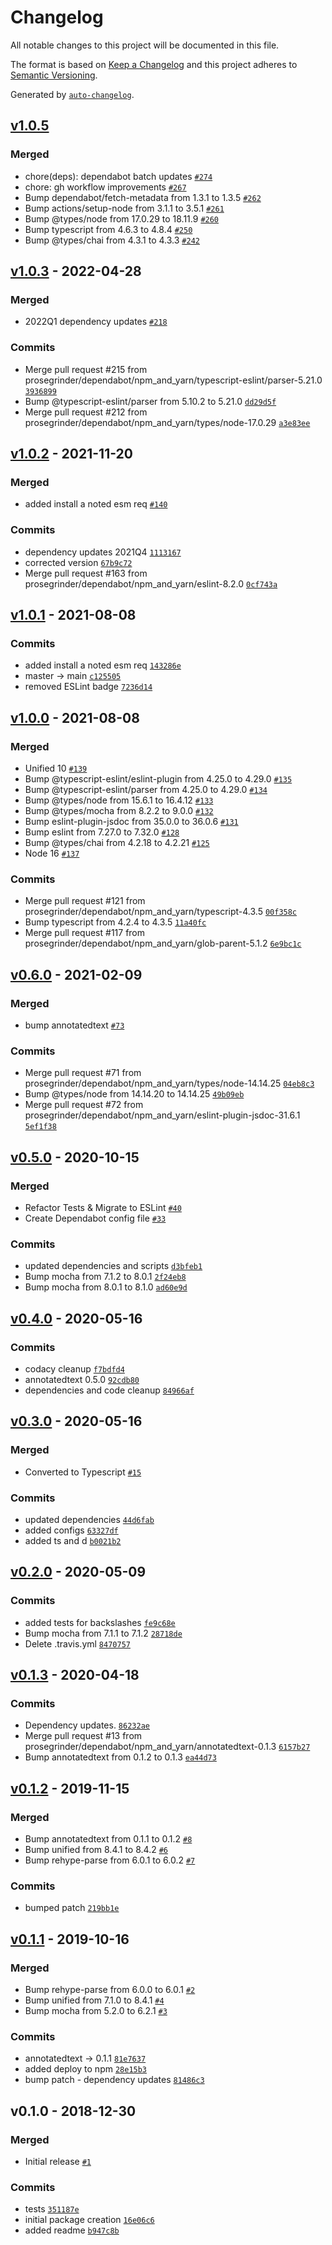 # Changelog

All notable changes to this project will be documented in this file.

The format is based on [Keep a Changelog](https://keepachangelog.com/en/1.0.0/)
and this project adheres to [Semantic Versioning](https://semver.org/spec/v2.0.0.html).

Generated by [`auto-changelog`](https://github.com/CookPete/auto-changelog).

## [v1.0.5](https://github.com/prosegrinder/annotatedtext-rehype/compare/v1.0.3...v1.0.5)

### Merged

- chore(deps): dependabot batch updates [`#274`](https://github.com/prosegrinder/annotatedtext-rehype/pull/274)
- chore: gh workflow improvements [`#267`](https://github.com/prosegrinder/annotatedtext-rehype/pull/267)
- Bump dependabot/fetch-metadata from 1.3.1 to 1.3.5 [`#262`](https://github.com/prosegrinder/annotatedtext-rehype/pull/262)
- Bump actions/setup-node from 3.1.1 to 3.5.1 [`#261`](https://github.com/prosegrinder/annotatedtext-rehype/pull/261)
- Bump @types/node from 17.0.29 to 18.11.9 [`#260`](https://github.com/prosegrinder/annotatedtext-rehype/pull/260)
- Bump typescript from 4.6.3 to 4.8.4 [`#250`](https://github.com/prosegrinder/annotatedtext-rehype/pull/250)
- Bump @types/chai from 4.3.1 to 4.3.3 [`#242`](https://github.com/prosegrinder/annotatedtext-rehype/pull/242)

## [v1.0.3](https://github.com/prosegrinder/annotatedtext-rehype/compare/v1.0.2...v1.0.3) - 2022-04-28

### Merged

- 2022Q1 dependency updates [`#218`](https://github.com/prosegrinder/annotatedtext-rehype/pull/218)

### Commits

- Merge pull request #215 from prosegrinder/dependabot/npm_and_yarn/typescript-eslint/parser-5.21.0 [`3936899`](https://github.com/prosegrinder/annotatedtext-rehype/commit/393689948960243a9c4331d507f6e7fd9417af33)
- Bump @typescript-eslint/parser from 5.10.2 to 5.21.0 [`dd29d5f`](https://github.com/prosegrinder/annotatedtext-rehype/commit/dd29d5f36b5f31d7b135ec716e2a33a6feb62795)
- Merge pull request #212 from prosegrinder/dependabot/npm_and_yarn/types/node-17.0.29 [`a3e83ee`](https://github.com/prosegrinder/annotatedtext-rehype/commit/a3e83ee1e2e9e4633a1d0546a802c5b67dc655e8)

## [v1.0.2](https://github.com/prosegrinder/annotatedtext-rehype/compare/v1.0.1...v1.0.2) - 2021-11-20

### Merged

- added install a noted esm req [`#140`](https://github.com/prosegrinder/annotatedtext-rehype/pull/140)

### Commits

- dependency updates 2021Q4 [`1113167`](https://github.com/prosegrinder/annotatedtext-rehype/commit/1113167aa9d34ee677ed8d2a164737713ee03b8b)
- corrected version [`67b9c72`](https://github.com/prosegrinder/annotatedtext-rehype/commit/67b9c72b9c4660f326da52778beb0eaee23fa4ea)
- Merge pull request #163 from prosegrinder/dependabot/npm_and_yarn/eslint-8.2.0 [`0cf743a`](https://github.com/prosegrinder/annotatedtext-rehype/commit/0cf743afb071bc78a5b58596c7a7b81adeb31fe0)

## [v1.0.1](https://github.com/prosegrinder/annotatedtext-rehype/compare/v1.0.0...v1.0.1) - 2021-08-08

### Commits

- added install a noted esm req [`143286e`](https://github.com/prosegrinder/annotatedtext-rehype/commit/143286ea4673b0b8cacfec6f9cc4716dc92bba3b)
- master -&gt; main [`c125505`](https://github.com/prosegrinder/annotatedtext-rehype/commit/c125505421dfc1aa955215425a7bf9589264684d)
- removed ESLint badge [`7236d14`](https://github.com/prosegrinder/annotatedtext-rehype/commit/7236d14ad2f32802c8869d744b06236ad9a59544)

## [v1.0.0](https://github.com/prosegrinder/annotatedtext-rehype/compare/v0.6.0...v1.0.0) - 2021-08-08

### Merged

- Unified 10 [`#139`](https://github.com/prosegrinder/annotatedtext-rehype/pull/139)
- Bump @typescript-eslint/eslint-plugin from 4.25.0 to 4.29.0 [`#135`](https://github.com/prosegrinder/annotatedtext-rehype/pull/135)
- Bump @typescript-eslint/parser from 4.25.0 to 4.29.0 [`#134`](https://github.com/prosegrinder/annotatedtext-rehype/pull/134)
- Bump @types/node from 15.6.1 to 16.4.12 [`#133`](https://github.com/prosegrinder/annotatedtext-rehype/pull/133)
- Bump @types/mocha from 8.2.2 to 9.0.0 [`#132`](https://github.com/prosegrinder/annotatedtext-rehype/pull/132)
- Bump eslint-plugin-jsdoc from 35.0.0 to 36.0.6 [`#131`](https://github.com/prosegrinder/annotatedtext-rehype/pull/131)
- Bump eslint from 7.27.0 to 7.32.0 [`#128`](https://github.com/prosegrinder/annotatedtext-rehype/pull/128)
- Bump @types/chai from 4.2.18 to 4.2.21 [`#125`](https://github.com/prosegrinder/annotatedtext-rehype/pull/125)
- Node 16 [`#137`](https://github.com/prosegrinder/annotatedtext-rehype/pull/137)

### Commits

- Merge pull request #121 from prosegrinder/dependabot/npm_and_yarn/typescript-4.3.5 [`00f358c`](https://github.com/prosegrinder/annotatedtext-rehype/commit/00f358cc5a5131603931ec90152ac31053706e8b)
- Bump typescript from 4.2.4 to 4.3.5 [`11a40fc`](https://github.com/prosegrinder/annotatedtext-rehype/commit/11a40fc66da118604f937ee70eabafd17608273e)
- Merge pull request #117 from prosegrinder/dependabot/npm_and_yarn/glob-parent-5.1.2 [`6e9bc1c`](https://github.com/prosegrinder/annotatedtext-rehype/commit/6e9bc1c7ba113192994b53d55e904021f35bd1de)

## [v0.6.0](https://github.com/prosegrinder/annotatedtext-rehype/compare/v0.5.0...v0.6.0) - 2021-02-09

### Merged

- bump annotatedtext [`#73`](https://github.com/prosegrinder/annotatedtext-rehype/pull/73)

### Commits

- Merge pull request #71 from prosegrinder/dependabot/npm_and_yarn/types/node-14.14.25 [`04eb8c3`](https://github.com/prosegrinder/annotatedtext-rehype/commit/04eb8c3b0ebb05ea4ada1b2ec18250786823ae85)
- Bump @types/node from 14.14.20 to 14.14.25 [`49b09eb`](https://github.com/prosegrinder/annotatedtext-rehype/commit/49b09eb3fd19b82dbc53a3bcb06e2ef588f7d686)
- Merge pull request #72 from prosegrinder/dependabot/npm_and_yarn/eslint-plugin-jsdoc-31.6.1 [`5ef1f38`](https://github.com/prosegrinder/annotatedtext-rehype/commit/5ef1f38bbfe340440dc85ccc23f3cc02ec4155ef)

## [v0.5.0](https://github.com/prosegrinder/annotatedtext-rehype/compare/v0.4.0...v0.5.0) - 2020-10-15

### Merged

- Refactor Tests & Migrate to ESLint [`#40`](https://github.com/prosegrinder/annotatedtext-rehype/pull/40)
- Create Dependabot config file [`#33`](https://github.com/prosegrinder/annotatedtext-rehype/pull/33)

### Commits

- updated dependencies and scripts [`d3bfeb1`](https://github.com/prosegrinder/annotatedtext-rehype/commit/d3bfeb154e18e9dec4287603ad926006d96af63d)
- Bump mocha from 7.1.2 to 8.0.1 [`2f24eb8`](https://github.com/prosegrinder/annotatedtext-rehype/commit/2f24eb84e927ace4680ca0d02caa831e20c72b46)
- Bump mocha from 8.0.1 to 8.1.0 [`ad60e9d`](https://github.com/prosegrinder/annotatedtext-rehype/commit/ad60e9d74eced29ff653da5ecc680bb5638e7bfd)

## [v0.4.0](https://github.com/prosegrinder/annotatedtext-rehype/compare/v0.3.0...v0.4.0) - 2020-05-16

### Commits

- codacy cleanup [`f7bdfd4`](https://github.com/prosegrinder/annotatedtext-rehype/commit/f7bdfd4e1187a93b28b08ccdb0a39090fa89d2c3)
- annotatedtext 0.5.0 [`92cdb80`](https://github.com/prosegrinder/annotatedtext-rehype/commit/92cdb80ca7c32ff991005bc23c2ff999bb2dfb21)
- dependencies and code cleanup [`84966af`](https://github.com/prosegrinder/annotatedtext-rehype/commit/84966af3494c697770f9fd226bab63ee7505d58a)

## [v0.3.0](https://github.com/prosegrinder/annotatedtext-rehype/compare/v0.2.0...v0.3.0) - 2020-05-16

### Merged

- Converted to Typescript [`#15`](https://github.com/prosegrinder/annotatedtext-rehype/pull/15)

### Commits

- updated dependencies [`44d6fab`](https://github.com/prosegrinder/annotatedtext-rehype/commit/44d6fabcf641203a2205a4b4a0b2fcaa23569482)
- added configs [`63327df`](https://github.com/prosegrinder/annotatedtext-rehype/commit/63327dffa7390809cf04f1d77195f46b31ebc530)
- added ts and d [`b0021b2`](https://github.com/prosegrinder/annotatedtext-rehype/commit/b0021b258f3fff55f80d362dab481be86e719a81)

## [v0.2.0](https://github.com/prosegrinder/annotatedtext-rehype/compare/v0.1.3...v0.2.0) - 2020-05-09

### Commits

- added tests for backslashes [`fe9c68e`](https://github.com/prosegrinder/annotatedtext-rehype/commit/fe9c68e222d2656b56fd15c6edec7cd07174c99e)
- Bump mocha from 7.1.1 to 7.1.2 [`28718de`](https://github.com/prosegrinder/annotatedtext-rehype/commit/28718def6b46381bec13900f523597384bb93795)
- Delete .travis.yml [`8470757`](https://github.com/prosegrinder/annotatedtext-rehype/commit/8470757163578c6a016c0fd7511355a40e2a243c)

## [v0.1.3](https://github.com/prosegrinder/annotatedtext-rehype/compare/v0.1.2...v0.1.3) - 2020-04-18

### Commits

- Dependency updates. [`86232ae`](https://github.com/prosegrinder/annotatedtext-rehype/commit/86232aef4c13d6fc3ca50d65e77a95abd51184ca)
- Merge pull request #13 from prosegrinder/dependabot/npm_and_yarn/annotatedtext-0.1.3 [`6157b27`](https://github.com/prosegrinder/annotatedtext-rehype/commit/6157b27d9e4b1f3c16078af436c7910946a5f042)
- Bump annotatedtext from 0.1.2 to 0.1.3 [`ea44d73`](https://github.com/prosegrinder/annotatedtext-rehype/commit/ea44d73db7cc44a054c0fc57d307f32b0917eb0f)

## [v0.1.2](https://github.com/prosegrinder/annotatedtext-rehype/compare/v0.1.1...v0.1.2) - 2019-11-15

### Merged

- Bump annotatedtext from 0.1.1 to 0.1.2 [`#8`](https://github.com/prosegrinder/annotatedtext-rehype/pull/8)
- Bump unified from 8.4.1 to 8.4.2 [`#6`](https://github.com/prosegrinder/annotatedtext-rehype/pull/6)
- Bump rehype-parse from 6.0.1 to 6.0.2 [`#7`](https://github.com/prosegrinder/annotatedtext-rehype/pull/7)

### Commits

- bumped patch [`219bb1e`](https://github.com/prosegrinder/annotatedtext-rehype/commit/219bb1edc45a01e68a70bade18e03a0080ae62a2)

## [v0.1.1](https://github.com/prosegrinder/annotatedtext-rehype/compare/v0.1.0...v0.1.1) - 2019-10-16

### Merged

- Bump rehype-parse from 6.0.0 to 6.0.1 [`#2`](https://github.com/prosegrinder/annotatedtext-rehype/pull/2)
- Bump unified from 7.1.0 to 8.4.1 [`#4`](https://github.com/prosegrinder/annotatedtext-rehype/pull/4)
- Bump mocha from 5.2.0 to 6.2.1 [`#3`](https://github.com/prosegrinder/annotatedtext-rehype/pull/3)

### Commits

- annotatedtext -&gt; 0.1.1 [`81e7637`](https://github.com/prosegrinder/annotatedtext-rehype/commit/81e763782dff326d061a3a87bea186a0be6b47a5)
- added deploy to npm [`28e15b3`](https://github.com/prosegrinder/annotatedtext-rehype/commit/28e15b373b7d94911387c784db9610c73df4cab6)
- bump patch - dependency updates [`81486c3`](https://github.com/prosegrinder/annotatedtext-rehype/commit/81486c3d012f93e47dc676173bc5bf096919a590)

## v0.1.0 - 2018-12-30

### Merged

- Initial release [`#1`](https://github.com/prosegrinder/annotatedtext-rehype/pull/1)

### Commits

- tests [`351187e`](https://github.com/prosegrinder/annotatedtext-rehype/commit/351187e9dd984e88a1b32ab03a71dec5f8b5bdfc)
- initial package creation [`16e06c6`](https://github.com/prosegrinder/annotatedtext-rehype/commit/16e06c6e40e825367aec9815916a9e3ba1383639)
- added readme [`b947c8b`](https://github.com/prosegrinder/annotatedtext-rehype/commit/b947c8b0e6d22f05dcb18613bbea9d9d1cf2f44c)
